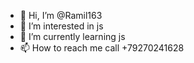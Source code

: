 - 👋 Hi, I’m @Ramil163
- 👀 I’m interested in js
- 🌱 I’m currently learning js
- 📫 How to reach me call +79270241628

<!---
Ramil163/Ramil163 is a ✨ special ✨ repository because its `README.md` (this file) appears on your GitHub profile.
You can click the Preview link to take a look at your changes.
--->
